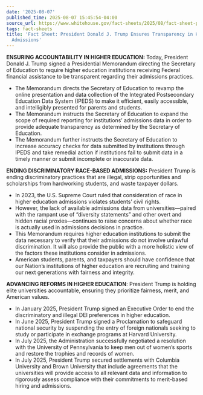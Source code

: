 ```yaml
---
date: '2025-08-07'
published_time: 2025-08-07 15:45:54-04:00
source_url: https://www.whitehouse.gov/fact-sheets/2025/08/fact-sheet-president-donald-j-trump-ensures-transparency-in-higher-education-admissions/
tags: fact-sheets
title: 'Fact Sheet: President Donald J. Trump Ensures Transparency in Higher Education
  Admissions'
---
```

 
**ENSURING ACCOUNTABILITY IN HIGHER EDUCATION:** Today, President Donald
J. Trump signed a Presidential Memorandum directing the Secretary of
Education to require higher education institutions receiving Federal
financial assistance to be transparent regarding their admissions
practices.

-   The Memorandum directs the Secretary of Education to revamp the
    online presentation and data collection of the Integrated
    Postsecondary Education Data System (IPEDS) to make it efficient,
    easily accessible, and intelligibly presented for parents and
    students.
-   The Memorandum instructs the Secretary of Education to expand the
    scope of required reporting for institutions’ admissions data in
    order to provide adequate transparency as determined by the
    Secretary of Education.
-   The Memorandum further instructs the Secretary of Education to
    increase accuracy checks for data submitted by institutions through
    IPEDS and take remedial action if institutions fail to submit data
    in a timely manner or submit incomplete or inaccurate data.

**ENDING DISCRIMINATORY RACE-BASED ADMISSIONS:** President Trump is
ending discriminatory practices that are illegal, strip opportunities
and scholarships from hardworking students, and waste taxpayer dollars.

-   In 2023, the U.S. Supreme Court ruled that consideration of race in
    higher education admissions violates students’ civil rights.
-   However, the lack of available admissions data from
    universities—paired with the rampant use of “diversity statements”
    and other overt and hidden racial proxies—continues to raise
    concerns about whether race is actually used in admissions decisions
    in practice. 
-   This Memorandum requires higher education institutions to submit the
    data necessary to verify that their admissions do not involve
    unlawful discrimination. It will also provide the public with a more
    holistic view of the factors these institutions consider in
    admissions.
-   American students, parents, and taxpayers should have confidence
    that our Nation’s institutions of higher education are recruiting
    and training our next generations with fairness and integrity.

**ADVANCING REFORMS IN HIGHER EDUCATION**: President Trump is holding
elite universities accountable, ensuring they prioritize fairness,
merit, and American values.

-   In January 2025, President Trump signed an Executive Order to end
    the discriminatory and illegal DEI preferences in higher education.
-   In June 2025, President Trump signed a Proclamation to safeguard
    national security by suspending the entry of foreign nationals
    seeking to study or participate in exchange programs at Harvard
    University.
-   In July 2025, the Administration successfully negotiated a
    resolution with the University of Pennsylvania to keep men out of
    women’s sports and restore the trophies and records of women.
-   In July 2025, President Trump secured settlements with Columbia
    University and Brown University that include agreements that the
    universities will provide access to all relevant data and
    information to rigorously assess compliance with their commitments
    to merit-based hiring and admissions.
